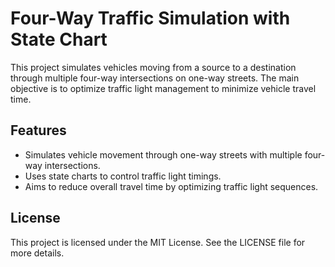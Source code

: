 # Four-Way Traffic Simulation with State Chart
This project simulates vehicles moving from a source to a destination through multiple four-way intersections on one-way streets. The main objective is to optimize traffic light management to minimize vehicle travel time.

## Features
- Simulates vehicle movement through one-way streets with multiple four-way intersections.
- Uses state charts to control traffic light timings.
- Aims to reduce overall travel time by optimizing traffic light sequences.

## License
This project is licensed under the MIT License. See the LICENSE file for more details.

